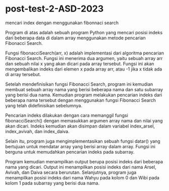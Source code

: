 # post-test-2-ASD-2023
mencari index dengan menggunakan fibonnaci search


Program di atas adalah sebuah program Python yang mencari posisi indeks dari beberapa data di dalam array menggunakan metode pencarian Fibonacci Search.

Fungsi fibonacciSearch(arr, x) adalah implementasi dari algoritma pencarian Fibonacci Search. Fungsi ini menerima dua argumen, yaitu sebuah array arr dan sebuah nilai x yang akan dicari pada array tersebut. Fungsi ini akan mengembalikan indeks dari elemen x pada array arr, atau -1 jika x tidak ada di array tersebut.

Setelah mendefinisikan fungsi Fibonacci Search, program ini kemudian membuat sebuah array nama yang berisi beberapa nama dan satu subarray yang berisi dua nama. Kemudian program melakukan pencarian indeks dari beberapa nama tersebut dengan menggunakan fungsi Fibonacci Search yang telah didefinisikan sebelumnya.

Pencarian indeks dilakukan dengan cara memanggil fungsi fibonacciSearch() dengan memasukkan argumen array nama dan nilai yang akan dicari. Indeks kemudian akan disimpan dalam variabel index_arsel, index_avivah, dan index_daiva.

Selain itu, program juga mengimplementasikan sebuah fungsi datar() yang bertujuan untuk mendatar array yang berisi array dalam array. Fungsi ini berguna untuk memudahkan pencarian indeks pada subarray.

Program kemudian menampilkan output berupa posisi indeks dari beberapa nama yang dicari. Output ini menampilkan posisi indeks dari nama Arsel, Avivah, dan Daiva secara berurutan. Selanjutnya, program juga menampilkan posisi indeks dari nama Wahyu pada kolom 0 dan Wibi pada kolom 1 pada subarray yang berisi dua nama.
